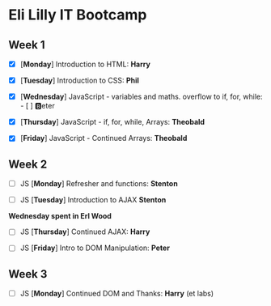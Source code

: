 # Eli Lilly IT Bootcamp

## Week 1

- [x] [**Monday**] Introduction to HTML: **Harry**

- [x] [**Tuesday**] Introduction to CSS: **Phil**

- [x] [**Wednesday**] JavaScript - variables and maths. overflow to if, for, while: - [ ] :b:eter

- [x] [**Thursday**] JavaScript - if, for, while, Arrays: **Theobald**

- [x] [**Friday**] JavaScript - Continued Arrays: **Theobald**

## Week 2

- [ ] JS [**Monday**] Refresher and functions: **Stenton**

- [ ] JS [**Tuesday**] Introduction to AJAX **Stenton**

**Wednesday spent in Erl Wood**

- [ ] JS [**Thursday**] Continued AJAX: **Harry**

- [ ] JS [**Friday**] Intro to DOM Manipulation: **Peter**

## Week 3

- [ ] JS [**Monday**] Continued DOM and Thanks: **Harry**  (et labs)
